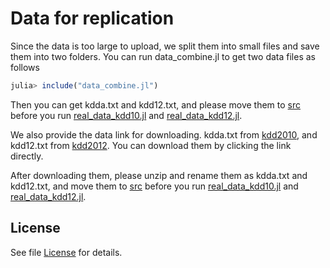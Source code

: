 # Data for replication

Since the data is too large to upload, we split them into small files and save them into two folders. You can run data_combine.jl to get two data files as follows

```julia
julia> include("data_combine.jl")
```

Then you can get kdda.txt and kdd12.txt, and please move them to [src](src) before you run [real_data_kdd10.jl](/src/real_data_kdd10.jl) and [real_data_kdd12.jl](/src/real_data_kdd12.jl).

We also provide the data link for downloading. kdda.txt from [kdd2010](https://www.csie.ntu.edu.tw/~cjlin/libsvmtools/datasets/binary/kdda.t.bz2), and kdd12.txt from [kdd2012](https://www.csie.ntu.edu.tw/~cjlin/libsvmtools/datasets/binary/kdd12.val.xz). You can download them by clicking the link directly.

After downloading them, please unzip and rename them as kdda.txt and kdd12.txt, and move them to [src](/src) before you run [real_data_kdd10.jl](/src/real_data_kdd10.jl) and [real_data_kdd12.jl](/src/real_data_kdd12.jl).

## License
See file [License](data/LICENSE) for details.

